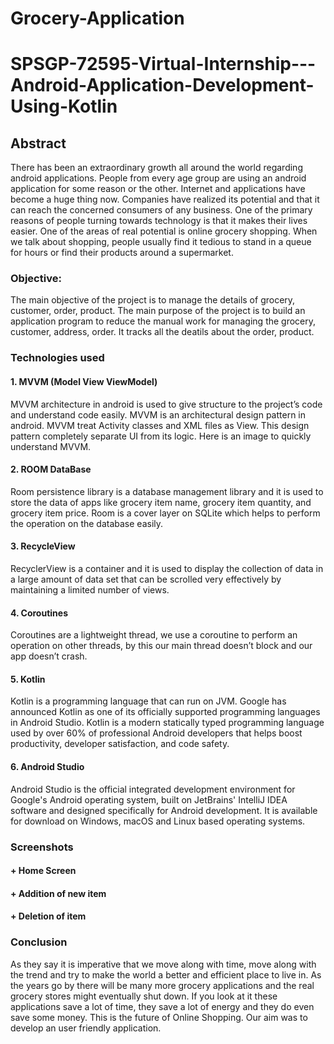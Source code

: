 # Grocery-Application
# SPSGP-72595-Virtual-Internship---Android-Application-Development-Using-Kotlin


## Abstract  
There has been an extraordinary growth all around the world regarding android applications. People from every age group are using an android application for some reason or the other. Internet and applications have become a huge thing now. Companies have realized its potential and that it can reach the concerned consumers of any business. One of the primary reasons of people turning towards technology is that it makes their lives easier. One of the areas of real potential is online grocery shopping. When we talk about shopping, people usually find it tedious to stand in a queue for hours or find their products around a supermarket.

### Objective:
The main objective of the project is to manage the details of grocery, customer, order, product. The main purpose of the project is to build an application program to reduce the manual work for managing the grocery, customer, address, order. It tracks all the deatils about the order, product.

### Technologies used
#### 1. MVVM (Model View ViewModel)
MVVM architecture in android is used to give structure to the project’s code and understand code easily. MVVM is an architectural design pattern in android. MVVM treat Activity classes and XML files as View. This design pattern completely separate UI from its logic. Here is an image to quickly understand MVVM.  
#### 2. ROOM DataBase
Room persistence library is a database management library and it is used to store the data of apps like grocery item name, grocery item quantity, and grocery item price. Room is a cover layer on SQLite which helps to perform the operation on the database easily.
#### 3. RecycleView
RecyclerView is a container and it is used to display the collection of data in a large amount of data set that can be scrolled very effectively by maintaining a limited number of views.
#### 4. Coroutines
Coroutines are a lightweight thread, we use a coroutine to perform an operation on other threads, by this our main thread doesn’t block and our app doesn’t crash. 
#### 5. Kotlin
Kotlin is a programming language that can run on JVM. Google has announced Kotlin as one of its officially supported programming languages in Android Studio. Kotlin is a modern statically typed programming language used by over 60% of professional Android developers that helps boost productivity, developer satisfaction, and code safety.
#### 6. Android Studio
Android Studio is the official integrated development environment for Google's Android operating system, built on JetBrains' IntelliJ IDEA software and designed specifically for Android development. It is available for download on Windows, macOS and Linux based operating systems.

### Screenshots

#### + Home Screen

#### + Addition of new item

#### + Deletion of item

### Conclusion
As they say it is imperative that we move along with time, move along with the trend and try to make the world a better and efficient place to live in. As the years go by there will be many more grocery applications and the real grocery stores might eventually shut down. If you look at it these applications save a lot of time, they save a lot of energy and
they do even save some money. This is the future of Online Shopping. Our aim was to develop an user friendly application.
